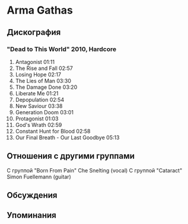 # Arma Gathas



## Дискография

### "Dead to This World" 2010, Hardcore

1. Antagonist 01:11  
2. The Rise and Fall 02:57  
3. Losing Hope 02:17  
4. The Lies of Man 03:30  
5. The Damage Done 03:20  
6. Liberate Me 01:21  
7. Depopulation 02:54  
8. New Saviour 03:38  
9. Generation Doom 03:01  
10. Protagonist 01:03  
11. God's Wrath 02:59  
12. Constant Hunt for Blood 02:58  
13. Our Final Breath - Our Last Goodbye 05:13 


## Отношения с другими группами

C группой "Born From Pain" Che Snelting (vocal)
C группой "Cataract" Simon Fuellemann (guitar)

## Обсуждения


## Упоминания

